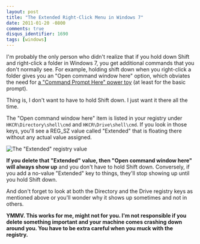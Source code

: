 ```yaml
---
layout: post
title: "The Extended Right-Click Menu in Windows 7"
date: 2011-01-20 -0800
comments: true
disqus_identifier: 1690
tags: [windows]
---
```

I'm probably the only person who didn't realize that if you hold down
Shift and right-click a folder in Windows 7, you get additional commands
that you don't normally see. For example, holding shift down when you
right-click a folder gives you an "Open command window here" option,
which obviates the need for [a "Command Prompt Here" power
toy](/archive/2007/11/20/command-prompt-here-round-up.aspx) (at least
for the basic prompt).

Thing is, I don't want to have to hold Shift down. I just want it there
all the time.

The "Open command window here" item is listed in your registry under
`HKCR\Directory\shell\cmd` and `HKCR\Drive\shell\cmd`. If you look in
those keys, you'll see a REG_SZ value called "Extended" that is
floating there without any actual value assigned.

![The "Extended" registry
value](https://hyqi8g.blu.livefilestore.com/y2pc9KHnJskvEqi072GsUUkOpfUj-dE--ueY92VO5FSjrlfK_BFzDmLWeq1VmA8bvE7L7WQCbtuYmeRg5g8WHs-6DtUiGXrwiiu9gg-D-8kvVQ/20110120extendedvalue.png?psid=1)

**If you delete that "Extended" value, then "Open command window here"
will always show up** and you don't have to hold Shift down. Conversely,
if you add a no-value "Extended" key to things, they'll stop showing up
until you hold Shift down.

And don't forget to look at both the Directory and the Drive registry
keys as mentioned above or you'll wonder why it shows up sometimes and
not in others.

**YMMV. This works for me, might not for you. I'm not responsible if you
delete something important and your machine comes crashing down around
you. You have to be extra careful when you muck with the registry.**

